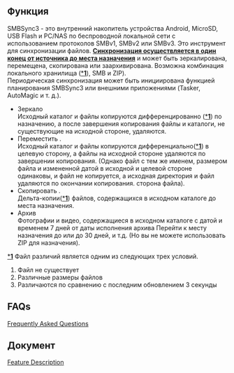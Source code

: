 ## Функция
SMBSync3 - это внутренний накопитель устройства Android, MicroSD, USB Flash и PC/NAS по беспроводной локальной сети с использованием протоколов SMBv1, SMBv2 или SMBv3. Это инструмент для синхронизации файлов. <u>**Синхронизация осуществляется в один конец от источника до места назначения**</u> и может быть зеркалирована, перемещена, скопирована или заархивирована. Возможна комбинация локального хранилища (<u>***1**</u>), SMB и ZIP).  
Периодическая синхронизация может быть инициирована функцией планирования SMBSync3 или внешними приложениями (Tasker, AutoMagic и т. д.).

- Зеркало  
  Исходный каталог и файлы копируются дифференцированно (<u>***1**</u>) по назначению, а после завершения копирования файлы и каталоги, не существующие на исходной стороне, удаляются.
- Переместить .  
  Исходный каталог и файлы копируются дифференциально(<u>***1**</u>) в целевую сторону, а файлы на исходной стороне удаляются по завершении копирования. (Однако файл с тем же именем, размером файла и измененной датой в исходной и целевой стороне одинаковы, и файл не копируется, а исходная директория и файл удаляются по окончании копирования. сторона файла).
- Скопировать .  
  Дельта-копии(<u>***1**</u>) файлов, содержащихся в исходном каталоге до места назначения.
- Архив  
  Фотографии и видео, содержащиеся в исходном каталоге с датой и временем 7 дней от даты исполнения архива Перейти к месту назначения до или до 30 дней, и т.д. (Но вы не можете использовать ZIP для назначения).

<u>***1**</u> Файл различий является одним из следующих трех условий.  

1. Файл не существует  
2. Различные размеры файлов  
3. Различаются по сравнению с последним обновлением 3 секунды

## FAQs
[Frequently Asked Questions](https://sentaroh.github.io/Documents/SMBSync3/SMBSync3_FAQ_EN.htm)

## Документ
[Feature Description](https://sentaroh.github.io/Documents/SMBSync3/SMBSync3_Desc_EN.htm)